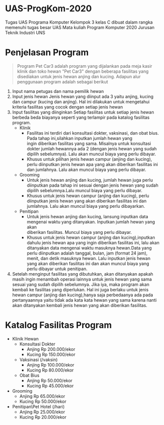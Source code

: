 # UAS-ProgKom-2020
Tugas UAS Programa Komputer Kelompok 3 kelas C dibuat dalam rangka memenuhi tugas besar UAS Mata kuliah Program Komputer 2020 Jurusan Teknik Industri UNS
# Penjelasan Program
> Program Pet Car3 adalah program yang dijalankan pada meja kasir klinik dan toko hewan "Pet Car3" dengan beberapa fasilitas yang disediakan untuk jenis hewan anjing dan kucing.
Adapun alur penggunaan program adalah sebagai berikut
1. Input nama petugas dan nama pemilik hewan
2. Input jenis hewan
   Jenis hewan yang diinput ada 3 yaitu anjing, kucing dan campur (kucing dan anjing). Hal ini dilakukan untuk mengetahui kriteria
   fasilitas yang cocok dengan setiap jenis hewan
3. Input fasilitas yang diinginkan
   Setiap fasilitas untuk setiap jenis hewan berbeda beda biayanya seperti yang terlampir pada katalog fasilitas program.
   - Klinik
     - Fasilitas ini terdiri dari konsultasi dokter, vaksinasi, dan obat bius. Pada tahap ini,silahkan inputkan jumlah hewan yang                     
       ingin diberikan fasilitas yang sama. Misalnya untuk konsultasi dokter jumlah hewannya ada 2 (dengan jenis hewan yang sudah
       dipilih sebelumnya). Lalu akan muncul biaya yang perlu dibayar.
     - Khusus untuk pilihan jenis hewan campur (anjing dan kucing), perlu diinputkan jenis hewan apa yang akan diberikan
       fasilitas ini dan jumlahnya. Lalu akan muncul biaya yang perlu dibayar.
   - Grooming
     - Untuk jenis hewan anjing dan kucing, jumlah hewan juga perlu diinputkan pada tahap ini sesuai dengan jenis hewan yang sudah 
       dipilih sebelumnya.Lalu muncul biaya yang perlu dibayar.
     - Khusus untuk jenis hewan campur (anjing dan kucing), perlu diinputkan jenis hewan yang akan diberikan fasilitas ini dan
       jumlahnya. Lalu akan muncul biaya yang perlu dibayarkan.
   - Penitipan
     - Untuk jenis hewan anjing dan kucing, lansung inputkan data mengenai waktu yang ditanyakan. Inputkan jumlah hewan yang akan          
       diberikan fasilitas. Muncul biaya yang perlu dibayar.
     - Khusus untuk jenis hewan campur (anjing dan kucing),inputkan dahulu jenis hewan apa yang ingin diberikan
       fasilitas ini, lalu akan ditanyakan data mengenai waktu masuknya hewan.Data yang perlu diinputkan adalah tanggal, bulan, jam
       (format 24 jam), menit, dan detik masuknya hewan. Lalu inputkan jenis hewan yang akan diberikan fasilitas ini dan akan muncul
       biaya yang perlu dibayar untuk penitipan.
4. Setelah menginput fasilitas yang dibutuhkan, akan ditanyakan apakah masih ingin menambah operasi lainnya untuk jenis hewan yang sama
  sesuai yang sudah dipilih sebelumnya. Jika iya, maka program akan kembali ke fasilitas yang diperlukan. Hal ini juga berlaku untuk
  jenis hewan campur (anjing dan kucing),hanya saja perbedaanya ada pada pertanyaannya yaitu tidak ada kata kata hewan yang sama karena
  nanti akan ditanyakan kembali jenis hewan yang akan diberikan fasilitas.
# Katalog Fasilitas Program
  - Klinik Hewan
    - Konsultasi Dokter
      - Anjing  Rp 200.000/ekor
      - Kucing  Rp 150.000/ekor
    - Vaksinasi (/vaksin)
      - Anjing  Rp 100.000/ekor
      - Kucing  Rp 80.000/ekor
    - Obat Bius
      - Anjing Rp 50.000/ekor
      - Kucing Rp 45.000/ekor
  - Grooming
    - Anjing  Rp 65.000/ekor
    - Kucing  Rp 50.000/ekor
  - Penitipan\Pet Hotel (/hari) 
    - Anjing  Rp 25.000/ekor
    - Kucing  Rp 20.000/ekor
 
